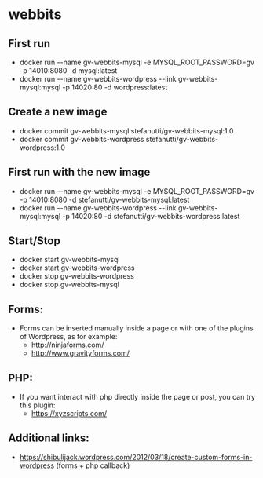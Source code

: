 # webbits

## First run
- docker run --name gv-webbits-mysql -e MYSQL_ROOT_PASSWORD=gv -p 14010:8080 -d mysql:latest
- docker run --name gv-webbits-wordpress --link gv-webbits-mysql:mysql -p 14020:80 -d wordpress:latest

## Create a new image
- docker commit gv-webbits-mysql stefanutti/gv-webbits-mysql:1.0
- docker commit gv-webbits-wordpress stefanutti/gv-webbits-wordpress:1.0

## First run with the new image
- docker run --name gv-webbits-mysql -e MYSQL_ROOT_PASSWORD=gv -p 14010:8080 -d stefanutti/gv-webbits-mysql:latest
- docker run --name gv-webbits-wordpress --link gv-webbits-mysql:mysql -p 14020:80 -d stefanutti/gv-webbits-wordpress:latest

## Start/Stop
- docker start gv-webbits-mysql
- docker start gv-webbits-wordpress
- docker stop gv-webbits-wordpress
- docker stop gv-webbits-mysql

## Forms:
- Forms can be inserted manually inside a page or with one of the plugins of Wordpress, as for example:
  - http://ninjaforms.com/
  - http://www.gravityforms.com/

## PHP:
- If you want interact with php directly inside the page or post, you can try this plugin:
  - https://xyzscripts.com/

## Additional links:
- https://shibulijack.wordpress.com/2012/03/18/create-custom-forms-in-wordpress (forms + php callback)
